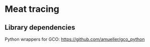 # Meat tracing



## Library dependencies

Python wrappers for GCO:
https://github.com/amueller/gco_python
